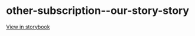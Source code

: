 # other-subscription--our-story-story

[View in storybook](https://raw.githack.com/Independent-Digital-News-and-Media-Ltd/indy-branch-review/PR-7730-sb/index.html?path=/story/other-subscription--our-story-story)